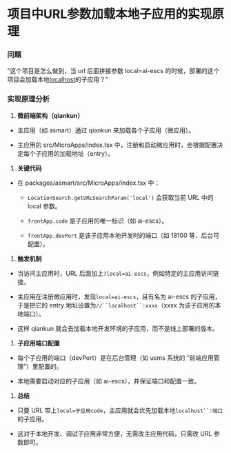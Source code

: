 # 项目中URL参数加载本地子应用的实现原理

### 问题

“这个项目是怎么做到，当 url 后面拼接参数 local=ai-escs 的时候，部署的这个项目会加载本地[localhost](https://localhost)的子应用？”

### 实现原理分析



1.  **微前端架构（qiankun）**

*   主应用（如 asmart）通过 qiankun 来加载各个子应用（微应用）。

*   主应用的 src/MicroApps/index.tsx 中，注册和启动微应用时，会根据配置决定每个子应用的加载地址（entry）。

1.  **关键代码**

*   在 packages/asmart/src/MicroApps/index.tsx 中：


    *   `LocationSearch.getURLSearchParam('local')` 会获取当前 URL 中的 local 参数。

    *   `frontApp.code` 是子应用的唯一标识（如 ai-escs）。

    *   `frontApp.devPort` 是该子应用本地开发时的端口（如 18100 等，后台可配置）。

1.  **触发机制**

*   当访问主应用时，URL 后面加上`?local=ai-escs`，例如特定的主应用访问链接。

*   主应用在注册微应用时，发现`local=ai-escs`，且有名为 ai-escs 的子应用，于是把它的 entry 地址设置为`//``localhost``:xxxx`（xxxx 为该子应用的本地端口）。

*   这样 qiankun 就会去加载本地开发环境的子应用，而不是线上部署的版本。

1.  **子应用端口配置**

*   每个子应用的端口（devPort）是在后台管理（如 usms 系统的 “前端应用管理”）里配置的。

*   本地需要启动对应的子应用（如 ai-escs），并保证端口和配置一致。

1.  **总结**

*   只要 URL 带上`local=子应用code`，主应用就会优先加载本地`localhost``:端口`的子应用。

*   这对于本地开发、调试子应用非常方便，无需改主应用代码，只需改 URL 参数即可。

